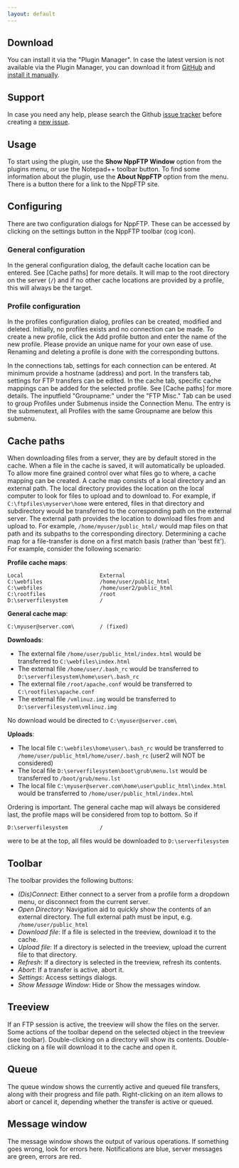 ```yaml
---
layout: default
---
```


## Download

You can install it via the "Plugin Manager". In case the latest version is not available via the Plugin Manager, you can download it from [GitHub](https://github.com/ashkulz/NppFTP/releases/latest) and [install it manually](http://docs.notepad-plus-plus.org/index.php?title=Plugin_Development#How_to_install_a_plugin).

## Support

In case you need any help, please search the Github [issue tracker](https://github.com/ashkulz/NppFTP/issues) before creating a [new issue](https://github.com/ashkulz/NppFTP/issues/new).

## Usage

To start using the plugin, use the **Show NppFTP Window** option from the plugins menu, or use the Notepad++ toolbar button. To find some information about the plugin, use the **About NppFTP** option from the menu. There is a button there for a link to the NppFTP site.

## Configuring
There are two configuration dialogs for NppFTP. These can be accessed by clicking on the settings button in the NppFTP toolbar (cog icon).

### General configuration
In the general configuration dialog, the default cache location can be entered. See [Cache paths] for more details. It will map to the root directory on the server (`/`) and if no other cache locations are provided by a profile, this will always be the target.

### Profile configuration
In the profiles configuration dialog, profiles can be created, modified and deleted. Initially, no profiles exists and no connection can be made. To create a new profile, click the Add profile button and enter the name of the new profile. Please provide an unique name for your own ease of use. Renaming and deleting a profile is done with the corresponding buttons.

In the connections tab, settings for each connection can be entered. At minimum provide a hostname (address) and port. In the transfers tab, settings for FTP transfers can be edited. In the cache tab, specific cache mappings can be added for the selected profile. See [Cache paths] for more details. The inputfield "Groupname:" under the "FTP Misc." Tab can be used to group Profiles under Submenus inside the Connection Menu. The entry is the submenutext, all Profiles with the same Groupname are below this submenu.  

## Cache paths
When downloading files from a server, they are by default stored in the cache. When a file in the cache is saved, it will automatically be uploaded. To allow more fine grained control over what files go to where, a cache mapping can be created. A cache map consists of a local directory and an external path. The local directory provides the location on the local computer to look for files to upload and to download to. For example, if `C:\ftpfiles\myserver\home` were entered, files in that directory and subdirectory would be transferred to the corresponding path on the external server. The external path provides the location to download files from and upload to. For example, `/home/myuser/public_html/` would map files on that path and its subpaths to the corresponding directory. Determining a cache map for a file-transfer is done on a first match basis (rather than 'best fit'). For example, consider the following scenario:

**Profile cache maps**:
```
Local                        External
C:\webfiles                  /home/user/public_html
C:\webfiles                  /home/user2/public_html
C:\rootfiles                 /root
D:\serverfilesystem          /
```

**General cache map**:
```
C:\myuser@server.com\        / (fixed)
```

**Downloads**:

* The external file `/home/user/public_html/index.html` would be transferred to `C:\webfiles\index.html`
* The external file `/home/user/.bash_rc` would be transferred to `D:\serverfilesystem\home\user\.bash_rc`
* The external file `/root/apache.conf` would be transferred to `C:\rootfiles\apache.conf`
* The external file `/vmlinuz.img` would be transferred to `D:\serverfilesystem\vmlinuz.img`

No download would be directed to `C:\myuser@server.com\`

**Uploads**:

* The local file `C:\webfiles\home\user\.bash_rc` would be transferred to `/home/user/public_html/home/user/.bash_rc` (user2 will NOT be considered)
* The local file `D:\serverfilesystem\boot\grub\menu.lst` would be transferred to `/boot/grub/menu.lst`
* The local file `C:\myuser@server.com\home\user\public_html\index.html` would be transferred to `/home/user/public_html/index.html`

Ordering is important. The general cache map will always be considered last, the profile maps will be considered from top to bottom. So if
```
D:\serverfilesystem          /
```
were to be at the top, all files would be downloaded to `D:\serverfilesystem`

## Toolbar

The toolbar provides the following buttons:

* _(Dis)Connect_: Either connect to a server from a profile form a dropdown menu, or disconnect from the current server.
* _Open Directory_: Navigation aid to quickly show the contents of an external directory. The full external path must be input, e.g. `/home/user/public_html`
* _Download file_: If a file is selected in the treeview, download it to the cache.
* _Upload file_: If a directory is selected in the treeview, upload the current file to that directory.
* _Refresh_: If a directory is selected in the treeview, refresh its contents.
* _Abort_: If a transfer is active, abort it.
* _Settings_: Access settings dialogs.
* _Show Message Window_: Hide or Show the messages window.

## Treeview
If an FTP session is active, the treeview will show the files on the server. Some actions of the toolbar depend on the selected object in the treeview (see toolbar). Double-clicking on a directory will show its contents. Double-clicking on a file will download it to the cache and open it.

## Queue

The queue window shows the currently active and queued file transfers, along with their progress and file path. Right-clicking on an item allows to abort or cancel it, depending whether the transfer is active or queued.

## Message window
The message window shows the output of various operations. If something goes wrong, look for errors here. Notifications are blue, server messages are green, errors are red.

